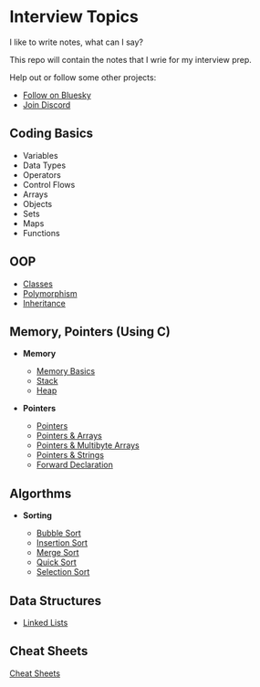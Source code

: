 # Interview Topics

I like to write notes, what can I say?

This repo will contain the notes that I wrie for my interview prep.

Help out or follow some other projects:

- [Follow on Bluesky](https://bsky.app/profile/leonlonsdale.dev)
- [Join Discord](https://discord.gg/dhrdFh98UA)

## Coding Basics

- Variables
- Data Types
- Operators
- Control Flows
- Arrays
- Objects
- Sets
- Maps
- Functions

## OOP

- [Classes](./oop/classes.md)
- [Polymorphism](./oop/polymorphism.md)
- [Inheritance](./oop/inheritance.md)

## Memory, Pointers (Using C)

- **Memory**

  - [Memory Basics](./pointers/memory.md)
  - [Stack](./heap-stack/stack.md)
  - [Heap](./heap-stack/heap.md)

- **Pointers**

  - [Pointers](./pointers/pointers.md)
  - [Pointers & Arrays](./pointers/pointers-and-arrays.md)
  - [Pointers & Multibyte Arrays](./pointers/pointers-and-multibyte-arrays.md)
  - [Pointers & Strings](./pointers/pointers-and-strings.md)
  - [Forward Declaration](./pointers/pointers-forward-declaration.md)

## Algorthms

- **Sorting**

  - [Bubble Sort](./algorithms/sort/bubble-sort.md)
  - [Insertion Sort](./algorithms/sort/insertion-sort.md)
  - [Merge Sort](./algorithms/sort/merge-sort.md)
  - [Quick Sort](./algorithms/sort/quick-sort.md)
  - [Selection Sort](./algorithms/sort/selection-sort.md)

## Data Structures

- [Linked Lists](/data-structures/linked-lists.md)

## Cheat Sheets

[Cheat Sheets](./cheatsheets)
